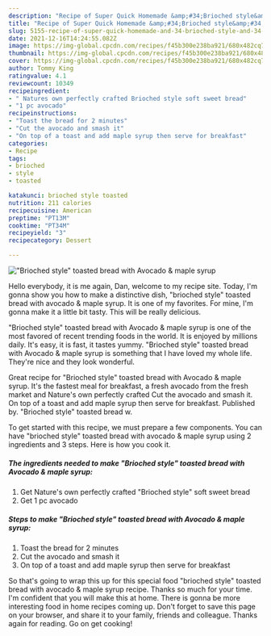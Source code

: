 ```yaml
---
description: "Recipe of Super Quick Homemade &amp;#34;Brioched style&amp;#34; toasted bread with Avocado &amp;amp; maple syrup"
title: "Recipe of Super Quick Homemade &amp;#34;Brioched style&amp;#34; toasted bread with Avocado &amp;amp; maple syrup"
slug: 5155-recipe-of-super-quick-homemade-and-34-brioched-style-and-34-toasted-bread-with-avocado-and-amp-maple-syrup
date: 2021-12-16T14:24:55.082Z
image: https://img-global.cpcdn.com/recipes/f45b300e238ba921/680x482cq70/brioched-style-toasted-bread-with-avocado-maple-syrup-recipe-main-photo.jpg
thumbnail: https://img-global.cpcdn.com/recipes/f45b300e238ba921/680x482cq70/brioched-style-toasted-bread-with-avocado-maple-syrup-recipe-main-photo.jpg
cover: https://img-global.cpcdn.com/recipes/f45b300e238ba921/680x482cq70/brioched-style-toasted-bread-with-avocado-maple-syrup-recipe-main-photo.jpg
author: Tommy King
ratingvalue: 4.1
reviewcount: 10349
recipeingredient:
- " Natures own perfectly crafted Brioched style soft sweet bread"
- "1 pc avocado"
recipeinstructions:
- "Toast the bread for 2 minutes"
- "Cut the avocado and smash it"
- "On top of a toast and add maple syrup then serve for breakfast"
categories:
- Recipe
tags:
- brioched
- style
- toasted

katakunci: brioched style toasted 
nutrition: 211 calories
recipecuisine: American
preptime: "PT13M"
cooktime: "PT34M"
recipeyield: "3"
recipecategory: Dessert

---
```



![&#34;Brioched style&#34; toasted bread with Avocado &amp; maple syrup](https://img-global.cpcdn.com/recipes/f45b300e238ba921/680x482cq70/brioched-style-toasted-bread-with-avocado-maple-syrup-recipe-main-photo.jpg)

Hello everybody, it is me again, Dan, welcome to my recipe site. Today, I'm gonna show you how to make a distinctive dish, &#34;brioched style&#34; toasted bread with avocado &amp; maple syrup. It is one of my favorites. For mine, I'm gonna make it a little bit tasty. This will be really delicious.

&#34;Brioched style&#34; toasted bread with Avocado &amp; maple syrup is one of the most favored of recent trending foods in the world. It is enjoyed by millions daily. It's easy, it is fast, it tastes yummy. &#34;Brioched style&#34; toasted bread with Avocado &amp; maple syrup is something that I have loved my whole life. They're nice and they look wonderful.

Great recipe for &#34;Brioched style&#34; toasted bread with Avocado &amp; maple syrup. It&#39;s the fastest meal for breakfast, a fresh avocado from the fresh market and Nature&#39;s own perfectly crafted Cut the avocado and smash it. On top of a toast and add maple syrup then serve for breakfast. Published by. &#34;Brioched style&#34; toasted bread w.


To get started with this recipe, we must prepare a few components. You can have &#34;brioched style&#34; toasted bread with avocado &amp; maple syrup using 2 ingredients and 3 steps. Here is how you cook it.

<!--inarticleads1-->

##### The ingredients needed to make &#34;Brioched style&#34; toasted bread with Avocado &amp; maple syrup:

1. Get  Nature&#39;s own perfectly crafted &#34;Brioched style&#34; soft sweet bread
1. Get 1 pc avocado




<!--inarticleads2-->

##### Steps to make &#34;Brioched style&#34; toasted bread with Avocado &amp; maple syrup:

1. Toast the bread for 2 minutes
1. Cut the avocado and smash it
1. On top of a toast and add maple syrup then serve for breakfast




So that's going to wrap this up for this special food &#34;brioched style&#34; toasted bread with avocado &amp; maple syrup recipe. Thanks so much for your time. I'm confident that you will make this at home. There is gonna be more interesting food in home recipes coming up. Don't forget to save this page on your browser, and share it to your family, friends and colleague. Thanks again for reading. Go on get cooking!
